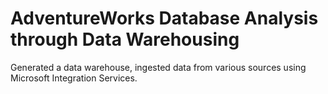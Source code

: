 # AdventureWorks Database Analysis through Data Warehousing
Generated a data warehouse, ingested data from various sources using Microsoft Integration Services.
